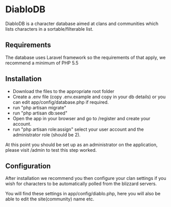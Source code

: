 # DiabloDB #

DiabloDB is a character database aimed at clans and communities which lists characters in a sortable/filterable list.

## Requirements ##

The database uses Laravel framework so the requirements of that apply, we recommend a minimum of PHP 5.5

## Installation ##

* Download the files to the appropriate root folder
* Create a .env file (copy .env.example and copy in your db details) or you can edit app/config/database.php if required.
* run "php artisan migrate"
* run "php artisan db:seed"
* Open the app in your browser and go to /register and create your account.
* run "php artisan role:assign" select your user account and the administrator role (should be 2).

At this point you should be set up as an administrator on the application, please visit /admin to test this step worked.

## Configuration ##

After installation we recommend you then configure your clan settings if you wish for characters to be automatically polled from the blizzard servers.

You will find these settings in app/config/diablo.php, here you will also be able to edit the site(community) name etc.

